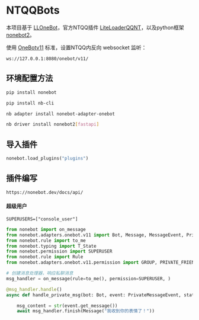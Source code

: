 # NTQQBots

本项目基于 [LLOneBot](https://github.com/LLOneBot/LLOneBot)，官方NTQQ插件 [LiteLoaderQQNT](https://liteloaderqqnt.github.io/)，以及python框架[nonebot2](https://github.com/nonebot/nonebot2?tab=readme-ov-file)。

使用 [OneBotv11](https://onebot.dev/) 标准，设置NTQQ内反向 websocket 监听：

 `ws://127.0.0.1:8080/onebot/v11/`

## 环境配置方法

```bash
pip install nonebot
```

```bash
pip install nb-cli
```

```bash
nb adapter install nonebot-adapter-onebot
```

```bash
nb driver install nonebot2[fastapi]
```

## 导入插件

```python
nonebot.load_plugins("plugins")
```

## 插件编写

`https://nonebot.dev/docs/api/`

#### 超级用户

```.env
SUPERUSERS=["console_user"]
```

```python
from nonebot import on_message
from nonebot.adapters.onebot.v11 import Bot, Message, MessageEvent, PrivateMessageEvent
from nonebot.rule import to_me
from nonebot.typing import T_State
from nonebot.permission import SUPERUSER
from nonebot.rule import Rule
from nonebot.adapters.onebot.v11.permission import GROUP, PRIVATE_FRIEND
```

```python
# 创建消息处理器，响应私聊消息
msg_handler = on_message(rule=to_me(), permission=SUPERUSER, )

@msg_handler.handle()
async def handle_private_msg(bot: Bot, event: PrivateMessageEvent, state: T_State):

    msg_content = str(event.get_message())
    await msg_handler.finish(Message("我收到你的表情了！"))
```

